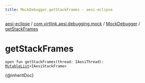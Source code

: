 ```yaml
---
title: MockDebugger.getStackFrames - aesi-eclipse
---
```


[aesi-eclipse](../../index.html) / [com.virtlink.aesi.debugging.mock](../index.html) / [MockDebugger](index.html) / [getStackFrames](.)

# getStackFrames

`open fun getStackFrames(thread: IAesiThread): `[`MutableList`](https://kotlinlang.org/api/latest/jvm/stdlib/kotlin.collections/-mutable-list/index.html)`<IAesiStackFrame>`

{@inheritDoc}

